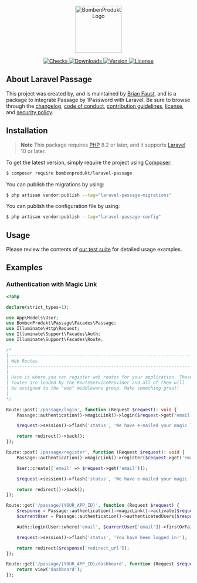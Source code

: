 <p align="center">
    <a href="https://bombenprodukt.com" target="_blank">
        <img src="https://raw.githubusercontent.com/faustbrian/assets/main/logo-text.svg" width="128" alt="BombenProdukt Logo" />
    </a>
</p>

<p align="center">
    <a href="https://github.com/faustbrian/laravel-passage/actions">
        <img src="https://badge.sh/github/check-runs/BombenProdukt/laravel-passage" alt="Checks" />
    </a>
    <a href="https://packagist.org/packages/bombenprodukt/laravel-passage">
        <img src="https://badge.sh/packagist/downloads/BombenProdukt/laravel-passage" alt="Downloads" />
    </a>
    <a href="https://packagist.org/packages/bombenprodukt/laravel-passage">
        <img src="https://badge.sh/packagist/version/BombenProdukt/laravel-passage" alt="Version" />
    </a>
    <a href="https://packagist.org/packages/bombenprodukt/laravel-passage">
        <img src="https://badge.sh/packagist/license/BombenProdukt/laravel-passage" alt="License" />
    </a>
</p>

## About Laravel Passage

This project was created by, and is maintained by [Brian Faust](https://github.com/faustbrian), and is a package to integrate Passage by 1Password with Laravel. Be sure to browse through the [changelog](CHANGELOG.md), [code of conduct](.github/CODE_OF_CONDUCT.md), [contribution guidelines](.github/CONTRIBUTING.md), [license](LICENSE), and [security policy](.github/SECURITY.md).

## Installation

> **Note**
> This package requires [PHP](https://www.php.net/) 8.2 or later, and it supports [Laravel](https://laravel.com/) 10 or later.

To get the latest version, simply require the project using [Composer](https://getcomposer.org/):

```bash
$ composer require bombenprodukt/laravel-passage
```

You can publish the migrations by using:

```bash
$ php artisan vendor:publish --tag="laravel-passage-migrations"
```

You can publish the configuration file by using:

```bash
$ php artisan vendor:publish --tag="laravel-passage-config"
```

## Usage

Please review the contents of [our test suite](/tests) for detailed usage examples.

## Examples

### Authentication with Magic Link

```php
<?php

declare(strict_types=1);

use App\Models\User;
use BombenProdukt\Passage\Facades\Passage;
use Illuminate\Http\Request;
use Illuminate\Support\Facades\Auth;
use Illuminate\Support\Facades\Route;

/*
|--------------------------------------------------------------------------
| Web Routes
|--------------------------------------------------------------------------
|
| Here is where you can register web routes for your application. These
| routes are loaded by the RouteServiceProvider and all of them will
| be assigned to the "web" middleware group. Make something great!
|
*/

Route::post('/passage/login', function (Request $request): void {
    Passage::authentication()->magicLink()->login($request->get('email'));

    $request->session()->flash('status', 'We have e-mailed your magic link!');

    return redirect()->back();
});

Route::post('/passage/register', function (Request $request): void {
    Passage::authentication()->magicLink()->register($request->get('email'));

    User::create(['email' => $request->get('email')]);

    $request->session()->flash('status', 'We have e-mailed your magic link!');

    return redirect()->back();
});

Route::get('/passage/{YOUR_APP_ID}', function (Request $request) {
    $response = Passage::authentication()->magicLink()->activate($request->query('psg_magic_link'));
    $currentUser = Passage::authentication()->authenticatedUsers($response['auth_token'])->currentUser();

    Auth::login(User::where('email', $currentUser['email'])->firstOrFail());

    $request->session()->flash('status', 'You have been logged in!');

    return redirect($response['redirect_url']);
});

Route::get('/passage/{YOUR_APP_ID}/dashboard', function (Request $request): void {
    return view('dashboard');
});
```
